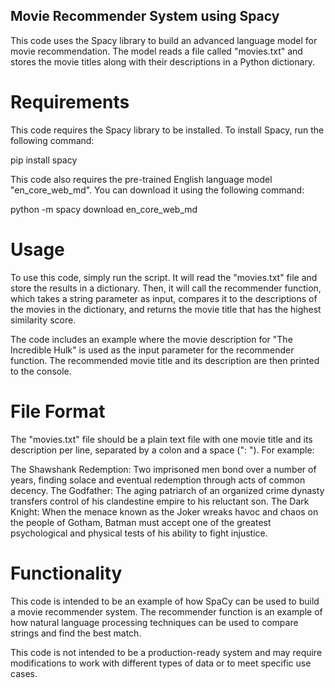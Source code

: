 ## Movie Recommender System using Spacy
This code uses the Spacy library to build an advanced language model for movie recommendation. The model reads a file called "movies.txt" and stores the movie titles along with their descriptions in a Python dictionary.

# Requirements
This code requires the Spacy library to be installed. To install Spacy, run the following command:

pip install spacy

This code also requires the pre-trained English language model "en_core_web_md". You can download it using the following command:

python -m spacy download en_core_web_md

# Usage
To use this code, simply run the script. It will read the "movies.txt" file and store the results in a dictionary. Then, it will call the recommender function, which takes a string parameter as input, compares it to the descriptions of the movies in the dictionary, and returns the movie title that has the highest similarity score.

The code includes an example where the movie description for "The Incredible Hulk" is used as the input parameter for the recommender function. The recommended movie title and its description are then printed to the console.

# File Format
The "movies.txt" file should be a plain text file with one movie title and its description per line, separated by a colon and a space (": "). For example:

The Shawshank Redemption: Two imprisoned men bond over a number of years, finding solace and eventual redemption through acts of common decency.
The Godfather: The aging patriarch of an organized crime dynasty transfers control of his clandestine empire to his reluctant son.
The Dark Knight: When the menace known as the Joker wreaks havoc and chaos on the people of Gotham, Batman must accept one of the greatest psychological and physical tests of his ability to fight injustice.

# Functionality
This code is intended to be an example of how SpaCy can be used to build a movie recommender system. The recommender function is an example of how natural language processing techniques can be used to compare strings and find the best match.

This code is not intended to be a production-ready system and may require modifications to work with different types of data or to meet specific use cases.

